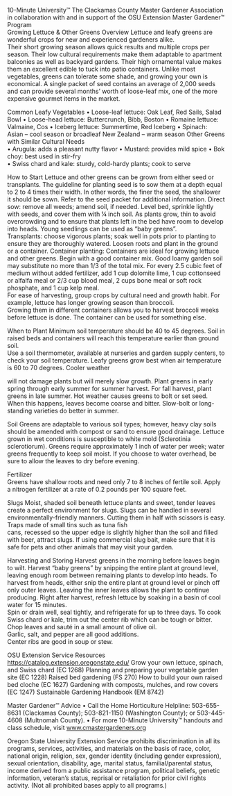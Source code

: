 

10-Minute University™ 
The Clackamas County Master Gardener Association in collaboration with and in support of 
the OSU Extension Master Gardener™ Program   
Growing Lettuce & Other Greens
Overview 
Lettuce and leafy greens are wonderful 
crops for new and experienced gardeners alike.  
Their short growing season allows quick results and 
multiple crops per season.  Their low cultural 
requirements make them adaptable to apartment 
balconies as well as backyard gardens.  Their high 
ornamental value makes them an excellent edible 
to tuck into patio containers.  Unlike most 
vegetables, greens can tolerate some shade, and 
growing your own is economical.  A single packet of 
seed contains an average of 2,000 seeds and can 
provide several months’ worth of loose-leaf mix, 
one of the more expensive gourmet items in the 
market. 
 
Common Leafy Vegetables 
• Loose-leaf lettuce: 
Oak Leaf, Red Sails, Salad Bowl 
• Loose-head lettuce: 
Buttercrunch, Bibb, Boston 
• Romaine lettuce: 
Valmaine, Cos 
• Iceberg lettuce: 
Summertime, Red Iceberg 
• Spinach:  
Asian – cool season or broadleaf 
New Zealand – warm season 
Other Greens with Similar Cultural Needs  
• Arugula:  adds a pleasant nutty flavor 
• Mustard:  provides mild spice 
• Bok choy:  best used in stir-fry  
• Swiss chard and kale:  sturdy, cold-hardy 
plants; cook to serve 
 
How to Start 
Lettuce and other greens can be grown 
from either seed or transplants.  The guideline for 
planting seed is to sow them at a depth equal to 2 
to 4 times their width.  In other words, the finer 
the seed, the shallower it should be sown.  Refer to 
the seed packet for additional information. 
Direct sow:  remove all weeds; amend soil, 
if needed.  Level bed, sprinkle lightly with seeds, 
and cover them with ¼ inch soil.  As plants grow, 
thin to avoid overcrowding and to ensure that 
plants left in the bed have room to develop into 
heads.  Young seedlings can be used as “baby 
greens”.  
Transplants:  choose vigorous plants; soak 
well in pots prior to planting to ensure they are 
thoroughly watered.  Loosen roots and plant in the 
ground or a container. 
Container planting:  Containers are ideal 
for growing lettuce and other greens.  Begin with a 
good container mix.  Good loamy garden soil may 
substitute no more than 1/3 of the total mix. 
 For every 2.5 cubic feet of medium without 
added fertilizer, add 1 cup dolomite lime, 1 cup 
cottonseed or alfalfa meal or 2/3 cup blood meal, 2 
cups bone meal or soft rock phosphate, and 1 cup 
kelp meal.   
For ease of harvesting, group crops by 
cultural need and growth habit.   For example, 
lettuce has longer growing season than broccoli.  
Growing them in different containers allows you to 
harvest broccoli weeks before lettuce is done.  The 
container can be used for something else. 
 
When to Plant 
Minimum soil temperature should be 40 to 
45 degrees.  Soil in raised beds and containers will 
reach this temperature earlier than ground soil.  
Use a soil thermometer, available at nurseries and 
garden supply centers, to check your soil 
temperature. 
Leafy greens grow best when air 
temperature is 60 to 70 degrees.  Cooler weather 
 

will not damage plants but will merely slow growth. 
Plant greens in early spring through early 
summer for summer harvest.  For fall harvest, plant 
greens in late summer. 
Hot weather causes greens to bolt or set 
seed.  When this happens, leaves become coarse 
and bitter.  Slow-bolt or long-standing varieties do 
better in summer. 
 
Soil 
Greens are adaptable to various soil types; 
however, heavy clay soils should be amended with 
compost or sand to ensure good drainage.  Lettuce 
grown in wet conditions is susceptible to white 
mold (Sclerotinia sclerotiorum). 
Greens require approximately 1 inch of 
water per week; water greens frequently to keep 
soil moist.  If you choose to water overhead, be 
sure to allow the leaves to dry before evening. 
 
Fertilizer  
Greens have shallow roots and need only 7 
to 8 inches of fertile soil.  Apply a nitrogen fertilizer 
at a rate of 0.2 pounds per 100 square feet. 
 
Slugs 
Moist, shaded soil beneath lettuce plants 
and sweet, tender leaves create a perfect 
environment for slugs.  Slugs can be handled in 
several environmentally-friendly manners.  Cutting 
them in half with scissors is easy.  Traps made of 
small tins such as tuna fish  
cans, recessed so the upper edge is slightly higher 
than the soil and filled with beer, attract slugs. 
If using commercial slug bait, make sure 
that it is safe for pets and other animals that may 
visit your garden.  
  
Harvesting and Storing 
Harvest greens in the morning before leaves 
begin to wilt.  Harvest “baby greens” by snipping 
the entire plant at ground level, leaving enough 
room between remaining plants to develop into 
heads.  To harvest from heads, either snip the 
entire plant at ground level or pinch off only outer 
leaves.  Leaving the inner leaves allows the plant to 
continue producing. 
Right after harvest, refresh lettuce by 
soaking in a basin of cool water for 15 minutes.  
Spin or drain well, seal tightly, and refrigerate for 
up to three days. 
To cook Swiss chard or kale, trim out the 
center rib which can be tough or bitter.  Chop 
leaves and sauté in a small amount of olive oil.  
Garlic, salt, and pepper are all good additions.  
Center ribs are good in soup or stew.
 
OSU Extension Service Resources https://catalog.extension.oregonstate.edu/ 
Grow your own lettuce, spinach, and Swiss chard (EC 1268) 
Planning and preparing your vegetable garden site (EC 1228) 
Raised bed gardening (FS 270) 
How to build your own raised bed cloche (EC 1627) 
Gardening with composts, mulches, and row covers (EC 1247) 
Sustainable Gardening Handbook (EM 8742) 
 
Master Gardener™ Advice 
• Call the Home Horticulture Helpline:  503-655-8631 (Clackamas County); 503-821-1150 (Washington 
County); or 503-445-4608 (Multnomah County). 
• For more 10-Minute University™ handouts and class schedule, visit www.cmastergardeners.org 
 
Oregon State University Extension Service prohibits discrimination in all its programs, services, activities, and materials 
on the basis of race, color, national origin, religion, sex, gender identity (including gender expression), sexual 
orientation, disability, age, marital status, familial/parental status, income derived from a public assistance program, 
political beliefs, genetic information, veteran’s status, reprisal or retaliation for prior civil rights activity. (Not all 
prohibited bases apply to all programs.) 
 